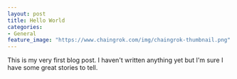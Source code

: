 ```yaml
---
layout: post
title: Hello World
categories:
- General
feature_image: "https://www.chaingrok.com/img/chaingrok-thumbnail.png"
---
```


This is my very first blog post. I haven't written anything yet but I'm sure I have some great stories to tell.
